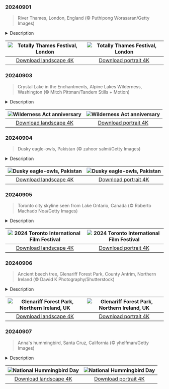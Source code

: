 

### 20240901

> River Thames, London, England (© Puthipong Worasaran/Getty Images)

<details>
<summary>Description</summary>

> Welcome to the Totally Thames Festival in London, England. Each year, it brings together communities, artists, and nature enthusiasts in a month-long tribute to the river. Highlights for 2024 include the annual boat marathon, Great River Race, and the Clean Thames Challenge.
> 
> The Thames, the longest river entirely in England, contains more than 80 islands along its course. Starting in Gloucestershire and winding through cities like Oxford, Windsor, and in today's image, London, it flows for 215 miles before merging with the North Sea. With a range of freshwater and near seawater habitats, the river is a haven for an array of wildlife like mute swans and bottlenose dolphins. It also flanks several Sites of Special Scientific Interest. So, this month, let the river's tide guide you to discovery and celebration.
> 
> 

</details>

| ![Totally Thames Festival, London](https://cn.bing.com/th?id=OHR.ThamesLondon_EN-US9385705885_UHD.jpg&pid=hp&w=400&h=224&rs=1&c=4) | ![Totally Thames Festival, London](https://cn.bing.com/th?id=OHR.ThamesLondon_EN-US9385705885_1080x1920.jpg&pid=hp&w=155&h=315&rs=1&c=4) |
|:---------:|:---------:|
| [Download landscape 4K](https://cn.bing.com/th?id=OHR.ThamesLondon_EN-US9385705885_UHD.jpg) | [Download portrait 4K](https://cn.bing.com/th?id=OHR.ThamesLondon_EN-US9385705885_1080x1920.jpg) |

### 20240903

> Crystal Lake in the Enchantments, Alpine Lakes Wilderness, Washington (© Mitch Pittman/Tandem Stills + Motion)

<details>
<summary>Description</summary>

> Sometimes it's nice to get away. Thanks to environmentalist Howard Zahniser, Americans can do that in one of the country's many wildernesses—sheltered from human activities. While the protection of national forests and parks began in the late 1800s, untamed wilderness had dwindled to only 2.5% of US land by the 1960s. To reverse this trend, Zahniser wrote most of what became the Wilderness Act. Signed into law by President Lyndon Johnson on September 3, 1964, today it protects more than 109 million acres—5% of the land in the US.
> 
> Pictured in today's image, Crystal Lake, in the Enchantments, Washington, is in one such protected area. Located in the Alpine Lakes Wilderness, the Enchantments region has more than 700 lakes and ponds and some of the best rock climbing in the Western US. It's also home to mountain goats, ptarmigan, pikas, and many alpine flowers. If you want to see Alpine Lakes Wilderness yourself, however, be prepared to wait. Few permits are granted for day hikes, and of the 40,000 people who entered last year's lottery for overnight permits, only 2,558 received one.
> 
> 

</details>

| ![Wilderness Act anniversary](https://cn.bing.com/th?id=OHR.AlpineLakes_EN-US9676616320_UHD.jpg&pid=hp&w=400&h=224&rs=1&c=4) | ![Wilderness Act anniversary](https://cn.bing.com/th?id=OHR.AlpineLakes_EN-US9676616320_1080x1920.jpg&pid=hp&w=155&h=315&rs=1&c=4) |
|:---------:|:---------:|
| [Download landscape 4K](https://cn.bing.com/th?id=OHR.AlpineLakes_EN-US9676616320_UHD.jpg) | [Download portrait 4K](https://cn.bing.com/th?id=OHR.AlpineLakes_EN-US9676616320_1080x1920.jpg) |

### 20240904

> Dusky eagle-owls, Pakistan (© zahoor salmi/Getty Images)

<details>
<summary>Description</summary>

> As daylight fades, dusky eagle-owls, the silent hunters seen in today's image, emerge from their nests. These primarily nocturnal raptors were snapped in Pakistan and can be found in the forests and scrublands across South and Southeast Asia. An impressive wingspan of 15–17 inches, piercing yellow eyes, and exceptional hearing help them to catch small mammals and birds with precision in dim light. Measuring up to 2 feet tall, these feathered predators can also be spotted hunting in the daytime when the weather is cloudy. They often live in the abandoned nests of other birds or in natural crevices. Dusky eagle-owls breed in December and January, usually rearing their young in the safety of tall trees or cliff ledges. Nature lovers and bird watchers are captivated by their solemn gaze and elegant stature.
> 
> 
> 
> 

</details>

| ![Dusky eagle-owls, Pakistan](https://cn.bing.com/th?id=OHR.DuskyOwls_EN-US9845705930_UHD.jpg&pid=hp&w=400&h=224&rs=1&c=4) | ![Dusky eagle-owls, Pakistan](https://cn.bing.com/th?id=OHR.DuskyOwls_EN-US9845705930_1080x1920.jpg&pid=hp&w=155&h=315&rs=1&c=4) |
|:---------:|:---------:|
| [Download landscape 4K](https://cn.bing.com/th?id=OHR.DuskyOwls_EN-US9845705930_UHD.jpg) | [Download portrait 4K](https://cn.bing.com/th?id=OHR.DuskyOwls_EN-US9845705930_1080x1920.jpg) |

### 20240905

> Toronto city skyline seen from Lake Ontario, Canada (© Roberto Machado Noa/Getty Images)

<details>
<summary>Description</summary>

> Cinema aficionados, assemble. The Toronto International Film Festival (TIFF) gears up to dazzle with its 49th edition in Canada's largest city, seen in today's image. Since it began in 1976, the TIFF has become one of the largest publicly attended film festivals in the world. Attendees range from seasoned directors to rising stars and eager cinephiles and the festival has hosted premieres of many critically acclaimed films, including 'The Fabelmans' and 'Black Swan.'
> 
> This year's festival rolls out the red carpet for filmmakers today and runs until September 15, hosted in venues across the city. The opening night will spotlight David Gordon Green's 'Nutcrackers,' starring Ben Stiller. 'Eden,' a survival thriller by director Ron Howard, and 'K-Pops!,' the directorial debut of musician Anderson .Paak, are also part of the vibrant lineup of world premieres. Lights, camera, action!
> 
> 

</details>

| ![2024 Toronto International Film Festival](https://cn.bing.com/th?id=OHR.TIFF2024_EN-US9586964456_UHD.jpg&pid=hp&w=400&h=224&rs=1&c=4) | ![2024 Toronto International Film Festival](https://cn.bing.com/th?id=OHR.TIFF2024_EN-US9586964456_1080x1920.jpg&pid=hp&w=155&h=315&rs=1&c=4) |
|:---------:|:---------:|
| [Download landscape 4K](https://cn.bing.com/th?id=OHR.TIFF2024_EN-US9586964456_UHD.jpg) | [Download portrait 4K](https://cn.bing.com/th?id=OHR.TIFF2024_EN-US9586964456_1080x1920.jpg) |

### 20240906

> Ancient beech tree, Glenariff Forest Park, County Antrim, Northern Ireland (© Dawid K Photography/Shutterstock)

<details>
<summary>Description</summary>

> Ever wondered what it's like to stroll through a storybook? Welcome to Glenariff Forest Park in County Antrim, Northern Ireland. This park spans nearly 3,000 acres of woodland, waterfalls, and wonder, and it boasts several walking trails, each offering its own unique perspective of the landscape. The most popular is the Waterfall Walkway, a 3-mile trail that passes through a National Nature Reserve and features the Ess-na-Crub and Ess-na-Larach waterfalls. Glenariff is home to a rich diversity of wildlife including red squirrels, pine martens, and badgers. Birdwatchers will be delighted by willow warblers, chiffchaffs, and kingfishers. The flora is just as impressive, with trees such as the ancient beech, pictured here, oak, birch, and rowan creating a lush canopy. So, whenever you choose to visit, Glenariff is sure to leave you feeling 're-leafed' and rejuvenated.
> 
> 
> 
> 

</details>

| ![Glenariff Forest Park, Northern Ireland, UK](https://cn.bing.com/th?id=OHR.GlenariffPark_EN-US3914128007_UHD.jpg&pid=hp&w=400&h=224&rs=1&c=4) | ![Glenariff Forest Park, Northern Ireland, UK](https://cn.bing.com/th?id=OHR.GlenariffPark_EN-US3914128007_1080x1920.jpg&pid=hp&w=155&h=315&rs=1&c=4) |
|:---------:|:---------:|
| [Download landscape 4K](https://cn.bing.com/th?id=OHR.GlenariffPark_EN-US3914128007_UHD.jpg) | [Download portrait 4K](https://cn.bing.com/th?id=OHR.GlenariffPark_EN-US3914128007_1080x1920.jpg) |

### 20240907

> Anna's hummingbird, Santa Cruz, California (© yhelfman/Getty Images)

<details>
<summary>Description</summary>

> Every first Saturday in September, bird enthusiasts and nature lovers gather to celebrate National Hummingbird Day. This day is dedicated to appreciating these tiny, agile birds and their role as a pollinator in our ecosystem. Hummingbirds are known for their incredible speed; they can flap their wings up to 80 times per second, allowing them to hover in place and even fly backward. Emily Dickinson aptly describes their swift movement: 'A Route of Evanescence / With a revolving Wheel—.' Their high metabolism requires them to eat constantly, so they spend their days flitting from flower to flower, sipping nectar and catching insects. Fun fact: these birds can remember every flower they've visited and how long it will take a flower to refill with nectar.
> 
> Let's meet the Anna's hummingbird, seen in today’s image. Named after Anna Masséna, Duchess of Rivoli, it's one of an estimated 366 hummingbird species, and it's the most common species on North America's western coast. With its shimmering emerald feathers and sparkling rose-pink throat, this little bird is a sight to behold. So, today, let's spread our wings of awareness and protect these birds—one garden at a time.
> 
> 

</details>

| ![National Hummingbird Day](https://cn.bing.com/th?id=OHR.SantaCruzHummer_EN-US4047958707_UHD.jpg&pid=hp&w=400&h=224&rs=1&c=4) | ![National Hummingbird Day](https://cn.bing.com/th?id=OHR.SantaCruzHummer_EN-US4047958707_1080x1920.jpg&pid=hp&w=155&h=315&rs=1&c=4) |
|:---------:|:---------:|
| [Download landscape 4K](https://cn.bing.com/th?id=OHR.SantaCruzHummer_EN-US4047958707_UHD.jpg) | [Download portrait 4K](https://cn.bing.com/th?id=OHR.SantaCruzHummer_EN-US4047958707_1080x1920.jpg) |